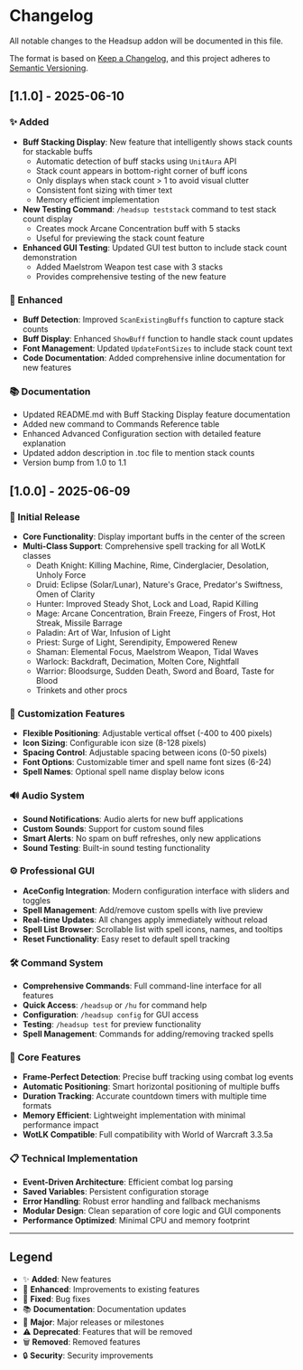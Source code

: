 # Changelog

All notable changes to the Headsup addon will be documented in this file.

The format is based on [Keep a Changelog](https://keepachangelog.com/en/1.0.0/),
and this project adheres to [Semantic Versioning](https://semver.org/spec/v2.0.0.html).

## [1.1.0] - 2025-06-10

### ✨ Added
- **Buff Stacking Display**: New feature that intelligently shows stack counts for stackable buffs
  - Automatic detection of buff stacks using `UnitAura` API
  - Stack count appears in bottom-right corner of buff icons
  - Only displays when stack count > 1 to avoid visual clutter
  - Consistent font sizing with timer text
  - Memory efficient implementation
- **New Testing Command**: `/headsup teststack` command to test stack count display
  - Creates mock Arcane Concentration buff with 5 stacks
  - Useful for previewing the stack count feature
- **Enhanced GUI Testing**: Updated GUI test button to include stack count demonstration
  - Added Maelstrom Weapon test case with 3 stacks
  - Provides comprehensive testing of the new feature

### 🔧 Enhanced
- **Buff Detection**: Improved `ScanExistingBuffs` function to capture stack counts
- **Buff Display**: Enhanced `ShowBuff` function to handle stack count updates
- **Font Management**: Updated `UpdateFontSizes` to include stack count text
- **Code Documentation**: Added comprehensive inline documentation for new features

### 📚 Documentation
- Updated README.md with Buff Stacking Display feature documentation
- Added new command to Commands Reference table
- Enhanced Advanced Configuration section with detailed feature explanation
- Updated addon description in .toc file to mention stack counts
- Version bump from 1.0 to 1.1

## [1.0.0] - 2025-06-09

### 🎉 Initial Release
- **Core Functionality**: Display important buffs in the center of the screen
- **Multi-Class Support**: Comprehensive spell tracking for all WotLK classes
  - Death Knight: Killing Machine, Rime, Cinderglacier, Desolation, Unholy Force
  - Druid: Eclipse (Solar/Lunar), Nature's Grace, Predator's Swiftness, Omen of Clarity
  - Hunter: Improved Steady Shot, Lock and Load, Rapid Killing
  - Mage: Arcane Concentration, Brain Freeze, Fingers of Frost, Hot Streak, Missile Barrage
  - Paladin: Art of War, Infusion of Light
  - Priest: Surge of Light, Serendipity, Empowered Renew
  - Shaman: Elemental Focus, Maelstrom Weapon, Tidal Waves
  - Warlock: Backdraft, Decimation, Molten Core, Nightfall
  - Warrior: Bloodsurge, Sudden Death, Sword and Board, Taste for Blood
  - Trinkets and other procs

### 🎨 Customization Features
- **Flexible Positioning**: Adjustable vertical offset (-400 to 400 pixels)
- **Icon Sizing**: Configurable icon size (8-128 pixels)
- **Spacing Control**: Adjustable spacing between icons (0-50 pixels)
- **Font Options**: Customizable timer and spell name font sizes (6-24)
- **Spell Names**: Optional spell name display below icons

### 🔊 Audio System
- **Sound Notifications**: Audio alerts for new buff applications
- **Custom Sounds**: Support for custom sound files
- **Smart Alerts**: No spam on buff refreshes, only new applications
- **Sound Testing**: Built-in sound testing functionality

### ⚙️ Professional GUI
- **AceConfig Integration**: Modern configuration interface with sliders and toggles
- **Spell Management**: Add/remove custom spells with live preview
- **Real-time Updates**: All changes apply immediately without reload
- **Spell List Browser**: Scrollable list with spell icons, names, and tooltips
- **Reset Functionality**: Easy reset to default spell tracking

### 🛠️ Command System
- **Comprehensive Commands**: Full command-line interface for all features
- **Quick Access**: `/headsup` or `/hu` for command help
- **Configuration**: `/headsup config` for GUI access
- **Testing**: `/headsup test` for preview functionality
- **Spell Management**: Commands for adding/removing tracked spells

### 🎯 Core Features
- **Frame-Perfect Detection**: Precise buff tracking using combat log events
- **Automatic Positioning**: Smart horizontal positioning of multiple buffs
- **Duration Tracking**: Accurate countdown timers with multiple time formats
- **Memory Efficient**: Lightweight implementation with minimal performance impact
- **WotLK Compatible**: Full compatibility with World of Warcraft 3.3.5a

### 📋 Technical Implementation
- **Event-Driven Architecture**: Efficient combat log parsing
- **Saved Variables**: Persistent configuration storage
- **Error Handling**: Robust error handling and fallback mechanisms
- **Modular Design**: Clean separation of core logic and GUI components
- **Performance Optimized**: Minimal CPU and memory footprint

---

## Legend

- ✨ **Added**: New features
- 🔧 **Enhanced**: Improvements to existing features
- 🐛 **Fixed**: Bug fixes
- 📚 **Documentation**: Documentation updates
- 🎉 **Major**: Major releases or milestones
- ⚠️ **Deprecated**: Features that will be removed
- 🗑️ **Removed**: Removed features
- 🔒 **Security**: Security improvements